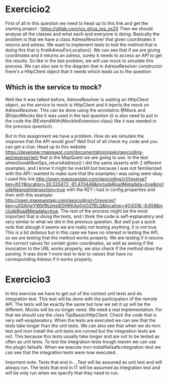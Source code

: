 # Exercicio2
First of all in this question we need to head up to this link and get the starting project : https://gitlab.com/ico_gl/ua_tqs_gs20
Then we should analyse all the classes and what each and everyone is doing.
Basically the problem is that we have a class AdressResolver that given coordinates it returns and adress. We want to implement tests to test the method that is doing this that is findAdressForLocation(). We can see that if we are giving coordinates and it returns an adress, surely it needs to access an API to get the results. So like in the last problem, we will use mock to simulate this process. We can also see in the diagram that in AdressResolver constructor there's a HttpClient object that it needs which leads us to the question

## Which is the service to mock?
Well like it was talked before, AdressResolver is waiting an HttpClient object, so the service to mock is HttpClient and it injects the mock on AdressResolver. This can be done using the annotatins @Mock and @InjectMocks like it was used in the last question (it is also need to put in the code the @ExtendWith(MockitoExtension.class) like it was needed in the previous question).

But in this assignment we have a problem. How do we simulate the response that the API would give? Well first of all check my code and you can get a clue. Head up to this website https://developer.mapquest.com/documentation/open/geocoding-api/reverse/get/ that is the MapQuest we are going to use.
In the test whenGoodAlboiGps_returnAddress() I did the same asserts with 2 different examples, and I know it might be overkill but because I was not familiarized with the API i wanted to make sure that the examples i was using were okay. I used this link http://open.mapquestapi.com/geocoding/v1/reverse?key=KEY&location=30.333472,-81.470448&includeRoadMetadata=true&includeNearestIntersection=true with the KEY i had in config.properties and then with this example: http://open.mapquestapi.com/geocoding/v1/reverse?key=uXSAVwYWbf9tJmsjEGHKKAo0gOjZfBLQ&location=40.6318,-8.658&includeRoadMetadata=true. The rest of the process might be the most important that is doing the tests, and i think the code is self-explanatory and very similar to what we did in the previous question.
But well just a quick note that altough it seems we are really not testing anything, it is not true. This is a bit dubious but in this case we have no interest in testing the API, so we are testing that the method works properly. We are testing if it returns the correct values for certain given coordinates, as well as seeing if the invocation to the URL works properly, we also check if the method does the parsing.
It was done 1 more test to test to values that have no corresponding Adress if it works properly.

# Exercicio3
In this exercise we have to get out of the context unit tests and do integration test. This test will be done with the participation of the remote API. The tests will be exactly the same but how we set it up will be the different. Mocks will be no longer need. We need a real implementation. For that we should use the class TqsBassicHttpClient. Check the code that is very self-exaplanatory. When the tests are executed we can see that the tests take longer than the unit tests.
We can also see that when we do mvn test and mvn install the unit tests are runned but the integration tests are not. This because this tests usually take longer and are not to be tested as often as unit tests. To test the integration tests trough maven we can use the plugin failsafe. 
When we execute mvn installfailsafe:integration-test we can see that the integration tests were now executed. 

Important note: Tests that end in ...Test will be assumed as unit test and will always run. The tests that end in IT will be assumed as integration test and will be only run when we specify that they need to run.